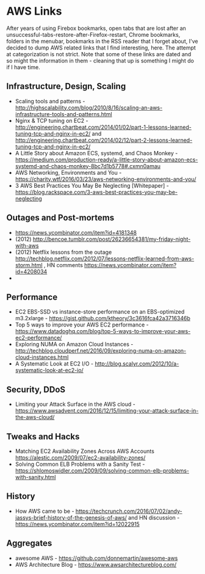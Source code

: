 # AWS Links

After years of using Firebox bookmarks, open tabs that are lost after an unsuccessful-tabs-restore-after-Firefox-restart, Chrome bookmarks, folders in the menubar, bookmarks in the RSS reader that I forget about, I've decided to dump AWS related links that I find interesting, here. The attempt at categorization is not strict. Note that some of these links are dated and so might the information in them - cleaning that up is something I might do if I have time.

## Infrastructure, Design, Scaling
- Scaling tools and patterns - http://highscalability.com/blog/2010/8/16/scaling-an-aws-infrastructure-tools-and-patterns.html
- Nginx & TCP tuning on EC2 - http://engineering.chartbeat.com/2014/01/02/part-1-lessons-learned-tuning-tcp-and-nginx-in-ec2/ and http://engineering.chartbeat.com/2014/02/12/part-2-lessons-learned-tuning-tcp-and-nginx-in-ec2/
- A Little Story about Amazon ECS, systemd, and Chaos Monkey - https://medium.com/production-ready/a-little-story-about-amazon-ecs-systemd-and-chaos-monkey-8bc7d1b5778#.cxmn0amau
- AWS Networking, Environments and You - https://charity.wtf/2016/03/23/aws-networking-environments-and-you/
- 3 AWS Best Practices You May Be Neglecting [Whitepaper] - https://blog.rackspace.com/3-aws-best-practices-you-may-be-neglecting

## Outages and Post-mortems
- https://news.ycombinator.com/item?id=4181348
- (2012) http://bencoe.tumblr.com/post/26236654381/my-friday-night-with-aws
- (2012) Netflix lessons from the outage http://techblog.netflix.com/2012/07/lessons-netflix-learned-from-aws-storm.html , HN comments https://news.ycombinator.com/item?id=4208034
- 

## Performance
- EC2 EBS-SSD vs instance-store performance on an EBS-optimized m3.2xlarge - https://gist.github.com/ktheory/3c3616fca42a3716346b
- Top 5 ways to improve your AWS EC2 performance - https://www.datadoghq.com/blog/top-5-ways-to-improve-your-aws-ec2-performance/
- Exploring NUMA on Amazon Cloud Instances - http://techblog.cloudperf.net/2016/09/exploring-numa-on-amazon-cloud-instances.html
- A Systematic Look at EC2 I/O - http://blog.scalyr.com/2012/10/a-systematic-look-at-ec2-io/

## Security, DDoS
- Limiting your Attack Surface in the AWS cloud - https://www.awsadvent.com/2016/12/15/limiting-your-attack-surface-in-the-aws-cloud/

## Tweaks and Hacks
- Matching EC2 Availability Zones Across AWS Accounts https://alestic.com/2009/07/ec2-availability-zones/
- Solving Common ELB Problems with a Sanity Test - https://shlomoswidler.com/2009/09/solving-common-elb-problems-with-sanity.html 

## History
- How AWS came to be - https://techcrunch.com/2016/07/02/andy-jassys-brief-history-of-the-genesis-of-aws/ and HN discussion - https://news.ycombinator.com/item?id=12022915


## Aggregates
- awesome AWS - https://github.com/donnemartin/awesome-aws
- AWS Architecture Blog - https://www.awsarchitectureblog.com/

